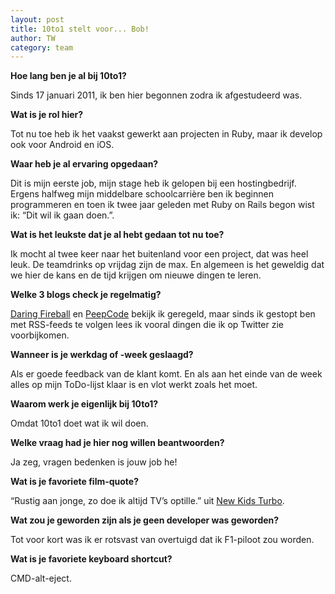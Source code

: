 ```yaml
---
layout: post
title: 10to1 stelt voor... Bob!
author: TW
category: team
---
```

**Hoe lang ben je al bij 10to1?** 

Sinds 17 januari 2011, ik ben hier begonnen zodra ik afgestudeerd was.

**Wat is je rol hier?** 

Tot nu toe heb ik het vaakst gewerkt aan projecten in Ruby, maar ik develop ook voor Android en iOS.

**Waar heb je al ervaring opgedaan?** 

Dit is mijn eerste job, mijn stage heb ik gelopen bij een hostingbedrijf. Ergens halfweg mijn middelbare schoolcarrière ben ik beginnen programmeren en toen ik twee jaar geleden met Ruby on Rails begon wist ik: “Dit wil ik gaan doen.”.

**Wat is het leukste dat je al hebt gedaan tot nu toe?** 

Ik mocht al twee keer naar het buitenland voor een project, dat was heel leuk. De teamdrinks op vrijdag zijn de max. En algemeen is het geweldig dat we hier de kans en de tijd krijgen om nieuwe dingen te leren.

**Welke 3 blogs check je regelmatig?**

[Daring Fireball](http://daringfireball.net/) en [PeepCode](http://peepcode.com/) bekijk ik geregeld, maar sinds ik gestopt ben met RSS-feeds te volgen lees ik vooral dingen die ik op Twitter zie voorbijkomen.

**Wanneer is je werkdag of -week geslaagd?** 

Als er goede feedback van de klant komt. En als aan het einde van de week alles op mijn ToDo-lijst klaar is en vlot werkt zoals het moet. 

**Waarom werk je eigenlijk bij 10to1?** 

Omdat 10to1 doet wat ik wil doen.

**Welke vraag had je hier nog willen beantwoorden?** 

Ja zeg, vragen bedenken is jouw job he!

**Wat is je favoriete film-quote?** 

“Rustig aan jonge, zo doe ik altijd TV’s optille.” uit [New Kids Turbo](http://www.imdb.com/title/tt1648112/).

**Wat zou je geworden zijn als je geen developer was geworden?** 

Tot voor kort was ik er rotsvast van overtuigd dat ik F1-piloot zou worden.

**Wat is je favoriete keyboard shortcut?** 

CMD-alt-eject.